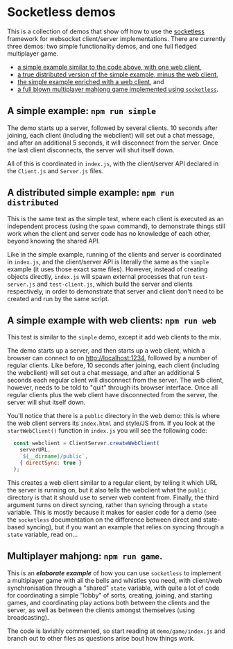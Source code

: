 # Socketless demos

This is a collection of demos that show off how to use the [socketless](https://github.com/Pomax/socketless) framework for websocket client/server implementations.
There are currently three demos: two simple functionality demos, and one full fledged multiplayer game.

  - [a simple example similar to the code above, with one web client](#a-simple-example-npm-run-simple),
  - [a true distributed version of the simple example, minus the web client](#a-distributed-simple-example-npm-run-simple-distributed),
  - [the simple example enriched with a web client](#a-simple-example-with-web-clients-npm-run-simple-web), and
  - [a full blown multiplayer mahjong game implemented using `socketless`](#multiplayer-mahjong-npm-run-game).


## A simple example: `npm run simple`

The demo starts up a server, followed by several clients. 10 seconds after joining, each client (including the webclient) will set out a chat message, and after an additional 5 seconds, it will disconnect from the server. Once the last client disconnects, the server will shut itself down.

All of this is coordinated in `index.js`, with the client/server API declared in the `Client.js` and `Server.js` files.


## A distributed simple example: `npm run distributed`

This is the same test as the simple test, where each client is executed as an independent process (using the `spawn` command), to demonstrate things still work when the client and server code has no knowledge of each other, beyond knowing the shared API.

Like in the simple example, running of the clients and server is coordinated in `index.js`, and the client/server API is literally the same as the `simple` example (it uses those exact same files). However, instead of creating objects directly, `index.js` will spawn external processes that run `test-server.js` and `test-client.js`, which build the server and clients respectively, in order to demonstrate that server and client don't need to be created and run by the same script.


## A simple example with web clients: `npm run web`

This test is similar to the `simple` demo, except it add web clients to the mix.

The demo starts up a server, and then starts up a web client, which a browser can connect to on [http://localhost:1234](http://localhost:1234), followed by a number of regular clients. Like before, 10 seconds after joining, each client (including the webclient) will set out a chat message, and after an additional 5 seconds each regular client will disconnect from the server. The web client, however, needs to be told to "quit" through its browser interface. Once all regular clients plus the web client have disconnected from the server, the server will shut itself down.

You'll notice that there is a `public` directory in the web demo: this is where the web client servers its `index.html` and style/JS from. If you look at the `startWebClient()` function in `index.js` you will see the following code:

```javascript
  const webclient = ClientServer.createWebClient(
    serverURL,
    `${__dirname}/public`,
    { directSync: true }
  );
```

This creates a web client similar to a regular client, by telling it which URL the server is running on, but it also tells the webclient what the `public` directory is that it should use to server web content from. Finally, the third argument turns on direct syncing, rather than syncing through a `state` variable. This is mostly because it makes for easier code for a demo (see the `socketless` documentation on the difference between direct and state-based syncing), but if you want an example that relies on syncing through a `state` variable, read on...

## Multiplayer mahjong: `npm run game`.

This is an ***elaborate example*** of how you can use `socketless` to implement a multiplayer game with all the bells and whistles you need, with client/web synchronisation through a "shared" `state` variable, with quite a lot of code for coordinating a simple "lobby" of sorts, creating, joining, and starting games, and coordinating play actions both between the clients and the server, as well as between the clients amongst themselves (using broadcasting).

The code is lavishly commented, so start reading at `demo/game/index.js` and branch out to other files as questions arise bout how things work.
